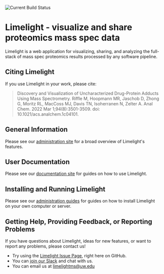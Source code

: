 ![Current Build Status](https://github.com/yeastrc/limelight-core/actions/workflows/push.yml/badge.svg)

# Limelight - visualize and share proteomics mass spec data
Limelight is a web application for visualizing, sharing, and analyzing the full-stack of mass spec proteomics
results processed by any software pipeline.

## Citing Limelight
If you use Limelight in your work, please cite:

> Discovery and Visualization of Uncharacterized Drug-Protein Adducts Using Mass Spectrometry. Riffle M, Hoopmann MR, Jaschob D, Zhong G, Moritz RL, MacCoss MJ, Davis TN, Isoherranen N, Zelter A. Anal Chem. 2022 Mar 1;94(8):3501-3509. doi: 10.1021/acs.analchem.1c04101.

## General Information
Please see our [administration site](https://limelight-ms.org/)  for a broad overview of Limelight's features.

## User Documentation
Please see our [documentation site](https://limelight-ms.readthedocs.io/) for guides on how to use Limelight.

## Installing and Running Limelight
Please see our [administration guides](https://limelight-ms.readthedocs.io/en/latest/administration.html) for guides on how
to install Limelight on your own computer or server. 

## Getting Help, Providing Feedback, or Reporting Problems
If you have questions about Limelight, ideas for new features, or want to report any problems, please contact us!

* Try using the [Limelight Issue Page](https://github.com/yeastrc/limelight-core/issues), right here on GitHub.
* You can [join our Slack](https://join.slack.com/t/limelight-ms/shared_invite/zt-pdkll4k3-YR5km0ppSrtdlZCJBvgVyQ) and chat with us.
* You can email us at limelightms@uw.edu
